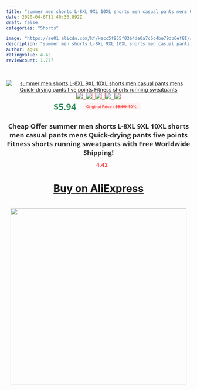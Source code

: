 ```yaml
---
title: "summer men shorts L-8XL 9XL 10XL shorts men casual pants mens Quick-drying pants five points Fitness shorts running sweatpants"
date: 2020-04-6T11:40:36.892Z
draft: false
categories: "Shorts"

image: "https://ae01.alicdn.com/kf/Hecc5f955f03b4de0a7c6c4be79db6ef8I/summer-men-shorts-L-8XL-9XL-10XL-shorts-men-casual-pants-mens-Quick-drying-pants-five.jpg"
description: "summer men shorts L-8XL 9XL 10XL shorts men casual pants mens Quick-drying pants five points Fitness shorts running sweatpants"
author: Agus
ratingvalue: 4.42
reviewcount: 1.777
---
```

<br>
<div style="text-align: center;">
<a href="https://s.click.aliexpress.com/e/_Acsmhf" target="_blank" rel="nofollow noopener noreferrer"><img alt="summer men shorts L-8XL 9XL 10XL shorts men casual pants mens Quick-drying pants five points Fitness shorts running sweatpants" class="magnifier-image" src="https://ae01.alicdn.com/kf/Hecc5f955f03b4de0a7c6c4be79db6ef8I/summer-men-shorts-L-8XL-9XL-10XL-shorts-men-casual-pants-mens-Quick-drying-pants-five.jpg_640x640.jpg">
<br>
<img style="border:1px solid salmon" src="https://ae01.alicdn.com/kf/Hecc5f955f03b4de0a7c6c4be79db6ef8I/summer-men-shorts-L-8XL-9XL-10XL-shorts-men-casual-pants-mens-Quick-drying-pants-five.jpg_120x120.jpg">&nbsp;&nbsp;<img style="border:1px solid salmon" src="https://ae01.alicdn.com/kf/Ha8a896dc543b48feb0b70f233c1bfeb7y/summer-men-shorts-L-8XL-9XL-10XL-shorts-men-casual-pants-mens-Quick-drying-pants-five.jpg_120x120.jpg">&nbsp;&nbsp;<img style="border:1px solid salmon" src="https://ae01.alicdn.com/kf/H881296217ba84ef7ad21aec932e7cc1aP/summer-men-shorts-L-8XL-9XL-10XL-shorts-men-casual-pants-mens-Quick-drying-pants-five.jpg_120x120.jpg">&nbsp;&nbsp;<img style="border:1px solid salmon" src="https://ae01.alicdn.com/kf/H2b2ee30feb76406b983d6f33a5d2f451e/summer-men-shorts-L-8XL-9XL-10XL-shorts-men-casual-pants-mens-Quick-drying-pants-five.jpg_120x120.jpg">&nbsp;&nbsp;<img style="border:1px solid salmon" src="https://ae01.alicdn.com/kf/H0580b9c14fe44575bdb375370443da47Y/summer-men-shorts-L-8XL-9XL-10XL-shorts-men-casual-pants-mens-Quick-drying-pants-five.jpg_120x120.jpg"></a></div><br0>
<div style="text-align: center;"><span style="background-color: white; border: 0px; box-sizing: border-box; color: seagreen; display: inline-block; font-family: &quot;open sans&quot; , &quot;arial&quot; , &quot;helvetica&quot; , sans-serif , &quot;heiti&quot;; font-size: 24px; font-stretch: inherit; font-weight: 700; line-height: inherit; margin: 0px 10px 0px 0px; padding: 0px; vertical-align: middle;">$5.94 </span>
<span style="background: rgb(255 , 241 , 241); border-radius: 3px; border: 0px; box-sizing: border-box; color: #ff4747; display: inline-block; font-family: inherit; font-size: 12px; font-stretch: inherit; font-style: inherit; font-variant: inherit; font-weight: 600; line-height: inherit; margin: 0px; padding: 2px 5px; transform: scale(0.9); vertical-align: middle;">Original Price : <b style="text-decoration: line-through;">$9.90 </b> 40%&nbsp;&nbsp;</span></div>
<h1 style="color: #333333; display: inline-block; font-family: &quot;open sans&quot; , &quot;arial&quot; , &quot;helvetica&quot; , sans-serif , &quot;heiti&quot;; font-size: 18px; font-stretch: inherit; font-weight: 700; text-align: center;">Cheap Offer summer men shorts L-8XL 9XL 10XL shorts men casual pants mens Quick-drying pants five points Fitness shorts running sweatpants with Free Worldwide Shipping!</h1>
<div style="color: #ff4747; text-align: center;">
<img src="https://4.bp.blogspot.com/-M0ZcTcb-5uY/XleCXlxnR4I/AAAAAAAAAEc/OrjgMkXV1oMQFaCRZj5HQwOCBcu3w1FegCPcBGAYYCw/s1600/star.png" style="height: 15px;">&nbsp;<b>4.42</b></div>
<div class="button_cont" align="center"><a class="buynow_a" href="https://s.click.aliexpress.com/e/_Acsmhf" target="_blank" rel="nofollow noopener noreferrer"><H1>Buy on AliExpress</H1></a></div><br>
<div class="separator" style="clear: both; text-align: center;">
<img src="https://lh3.googleusercontent.com/-pTy5HemUv9M/XlePHvY0dAI/AAAAAAAAAE4/0nX5iRUoIWY8eMW9Dpxeirr157OZliDIgCLcBGAsYHQ/s1600/badge.gif" width="480">
</div>
